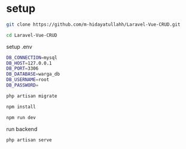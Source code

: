 # setup
```bash
git clone https://github.com/m-hidayatullahh/Laravel-Vue-CRUD.git
```

```bash
cd Laravel-Vue-CRUD
```

setup .env
```bash
DB_CONNECTION=mysql
DB_HOST=127.0.0.1
DB_PORT=3306
DB_DATABASE=warga_db
DB_USERNAME=root
DB_PASSWORD=
```

```bash
php artisan migrate
```

```bash
npm install
```

```bash
npm run dev
```

run backend
```bash
php artisan serve
```
